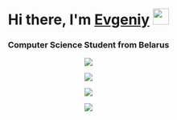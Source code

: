 <h1 align="center">Hi there, I'm <a href="https://github.com/moesha463" target="_blank">Evgeniy</a> <img src="https://github.com/blackcater/blackcater/raw/main/images/Hi.gif" height="32"/></h1>
<h3 align="center">Computer Science Student from Belarus</h3>

<p align="center">
  <a href="https://github.com/moesha463">
    <img src="https://github-readme-stats.vercel.app/api?username=moesha463&show_icons=true&theme=tokyonight" />
  </a>
</p>
<p align="center">
  <a href="https://www.codewars.com/users/moesha463">
    <img src="https://www.codewars.com/users/moesha463/badges/large" />
  </a>
</p>
<p align="center">
  <a href="https://github.com/moesha463/github-profile-trophy">
    <img src="https://github-profile-trophy.vercel.app/?username=moesha463&theme=tokyonight" />
  </a>
</p>
<p align="center">
  <a href="https://git.io/streak-stats">
    <img src="https://streak-stats.demolab.com?user=moesha463&theme=tokyonight&hide_border=true" />
  </a>
</p>

